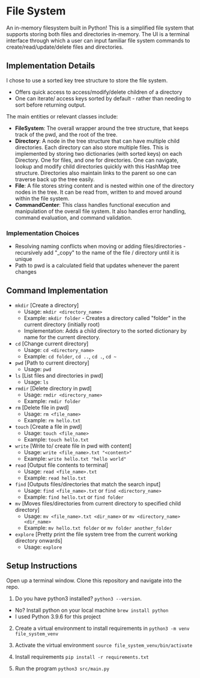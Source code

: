 # File System

An in-memory filesystem built in Python! This is a simplified file system that supports storing both files and
directories in-memory. The UI is a terminal interface through which a user can input familiar file system commands to create/read/update/delete files and directories.

## Implementation Details

I chose to use a sorted key tree structure to store the file system.

- Offers quick access to access/modify/delete children of a directory
- One can iterate/ access keys sorted by default - rather than needing to sort before returning output.

The main entities or relevant classes include:

- **FileSystem**: The overall wrapper around the tree structure, that keeps track of the pwd, and the root of the tree.
- **Directory**: A node in the tree structure that can have multiple child directories. Each directory can also store multiple files. This is implemented by storing two dictionaries (with sorted keys) on each Directory. One for files, and one for directories. One can navigate, lookup and modify child directories quickly with this HashMap tree structure. Directories also maintain links to the parent so one can traverse back up the tree easily.
- **File**: A file stores string content and is nested within one of the directory nodes in the tree. It can be read from, written to and moved around within the file system.
- **CommandCenter**: This class handles functional execution and manipulation of the overall file system. It also handles error handling, command evaluation, and command validation.

### Implementation Choices

- Resolving naming conflicts when moving or adding files/directories - recursively add "\_copy" to the name of the file / directory until it is unique
- Path to pwd is a calculated field that updates whenever the parent changes

## Command Implementation

- `mkdir` [Create a directory]
  - Usage: `mkdir <directory_name>`
  - Example: `mkdir folder` - Creates a directory called "folder" in the current directory (initially root)
  - Implementation: Adds a child directory to the sorted dictionary by name for the current directory.
- `cd` [Change current directory]
  - Usage: `cd <directory_name>`
  - Example: `cd folder`, `cd ..`, `cd .`, `cd ~`
- `pwd` [Path to current directory]
  - Usage: `pwd`
- `ls` [List files and directories in pwd]
  - Usage: `ls`
- `rmdir` [Delete directory in pwd]
  - Usage: `rmdir <directory_name>`
  - Example: `rmdir folder`
- `rm` [Delete file in pwd]
  - Usage: `rm <file_name>`
  - Example: `rm hello.txt`
- `touch` [Create a file in pwd]
  - Usage: `touch <file_name>`
  - Example: `touch hello.txt`
- `write` [Write to/ create file in pwd with content]
  - Usage: `write <file_name>.txt "<content>"`
  - Example: `write hello.txt "hello world"`
- `read` [Output file contents to terminal]
  - Usage: `read <file_name>.txt`
  - Example: `read hello.txt`
- `find` [Outputs files/directories that match the search input]
  - Usage: `find <file_name>.txt` or `find <directory_name>`
  - Example: `find hello.txt` or `find folder`
- `mv` [Moves files/directories from current directory to specified child directory]
  - Usage: `mv <file_name>.txt <dir_name>` or `mv <directory_name> <dir_name>`
  - Example: `mv hello.txt folder` or `mv folder another_folder`
- `explore` [Pretty print the file system tree from the current working directory onwards]
  - Usage: `explore`

## Setup Instructions

Open up a terminal window. Clone this repository and navigate into the repo.

1. Do you have python3 installed? `python3 --version`.

- No? Install python on your local machine `brew install python`
- I used Python 3.9.6 for this project

2. Create a virtual environment to install requirements in `python3 -m venv file_system_venv`

3. Activate the virtual environment `source file_system_venv/bin/activate`

4. Install requirements `pip install -r requirements.txt`

5. Run the program `python3 src/main.py`
